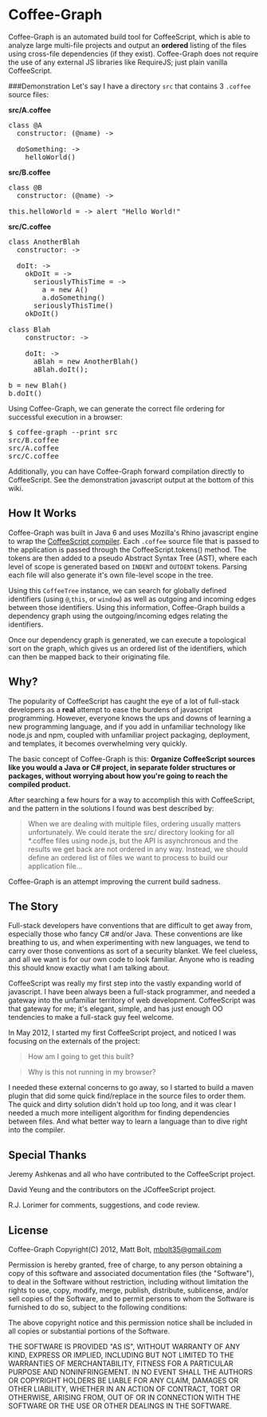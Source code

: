 # Coffee-Graph

Coffee-Graph is an automated build tool for CoffeeScript, which is able to analyze large multi-file projects and output an **ordered** listing of the files using cross-file dependencies (if they exist). Coffee-Graph does not require the use of any external JS libraries like RequireJS; just plain vanilla CoffeeScript.

###Demonstration
Let's say I have a directory `src` that contains 3 `.coffee` source files:

**src/A.coffee**
<pre>
class @A
  constructor: (@name) ->

  doSomething: -> 
    helloWorld()
</pre>

**src/B.coffee**
<pre>
class @B
  constructor: (@name) ->
      
this.helloWorld = -> alert "Hello World!"
</pre>

**src/C.coffee**
<pre>
class AnotherBlah
  constructor: ->

  doIt: ->
    okDoIt = ->
      seriouslyThisTime = ->
        a = new A()
        a.doSomething()
      seriouslyThisTime()
    okDoIt()

class Blah
    constructor: ->

    doIt: ->
      aBlah = new AnotherBlah()
      aBlah.doIt();

b = new Blah()
b.doIt()
</pre>

Using Coffee-Graph, we can generate the correct file ordering for successful execution in a browser:
<pre>
$ coffee-graph --print src
src/B.coffee
src/A.coffee
src/C.coffee
</pre>

Additionally, you can have Coffee-Graph forward compilation directly to CoffeeScript. See the demonstration javascript output at the bottom of this wiki.

## How It Works
Coffee-Graph was built in Java 6 and uses Mozilla's Rhino javascript engine to wrap the [CoffeeScript compiler](https://github.com/jashkenas/coffee-script/blob/master/extras/coffee-script.js). Each `.coffee` source file that is passed to the application is passed through the CoffeeScript.tokens() method. The tokens are then added to a pseudo Abstract Syntax Tree (AST), where each level of scope is generated based on `INDENT` and `OUTDENT` tokens. Parsing each file will also generate it's own file-level scope in the tree. 

Using this `CoffeeTree` instance, we can search for globally defined identifiers (using `@`,`this`, or `window`) as well as outgoing and incoming edges between those identifiers. Using this information, Coffee-Graph builds a dependency graph using the outgoing/incoming edges relating the identifiers. 

Once our dependency graph is generated, we can execute a topological sort on the graph, which gives us an ordered list of the identifiers, which can then be mapped back to their originating file. 

## Why?
The popularity of CoffeeScript has caught the eye of a lot of full-stack developers as a **real** attempt to ease the burdens of javascript programming. However, everyone knows the ups and downs of learning a new programming language, and if you add in unfamiliar technology like node.js and npm, coupled with unfamiliar project packaging, deployment, and templates, it becomes overwhelming very quickly. 

The basic concept of Coffee-Graph is this: **Organize CoffeeScript sources like you would a Java or C# project, in separate folder structures or packages, without worrying about how you're going to reach the compiled product.** 

After searching a few hours for a way to accomplish this with CoffeeScript, and the pattern in the solutions I found was best described by:
> When we are dealing with multiple files, ordering usually matters unfortunately. We could iterate the src/ directory looking for all *.coffee files using node.js, but the API is asynchronous and the results we get back are not ordered in any way. Instead, we should define an ordered list of files we want to process to build our application file...

Coffee-Graph is an attempt improving the current build sadness.

## The Story
Full-stack developers have conventions that are difficult to get away from, especially those who fancy C# and/or Java. These conventions are like breathing to us, and when experimenting with new languages, we tend to carry over those conventions as sort of a security blanket. We feel clueless, and all we want is for our own code to look familiar. Anyone who is reading this should know exactly what I am talking about.

CoffeeScript was really my first step into the vastly expanding world of javascript. I have been always been a full-stack programmer, and needed a gateway into the unfamiliar territory of web development. CoffeeScript was that gateway for me; it's elegant, simple, and has just enough OO tendencies to make a full-stack guy feel welcome. 

In May 2012, I started my first CoffeeScript project, and noticed I was focusing on the externals of the project: 
> How am I going to get this built?

> Why is this not running in my browser?

I needed these external concerns to go away, so I started to build a maven plugin that did some quick find/replace in the source files to order them. The quick and dirty solution didn't hold up too long, and it was clear I needed a much more intelligent algorithm for finding dependencies between files. And what better way to learn a language than to dive right into the compiler. 

## Special Thanks
Jeremy Ashkenas and all who have contributed to the CoffeeScript project.

David Yeung and the contributors on the JCoffeeScript project.

R.J. Lorimer for comments, suggestions, and code review.

## License
Coffee-Graph
Copyright(C) 2012, Matt Bolt, mbolt35@gmail.com

Permission is hereby granted, free of charge, to any person obtaining a copy of this software and associated documentation files (the "Software"), to deal in the Software without restriction, including without limitation the rights to use, copy, modify, merge, publish, distribute, sublicense, and/or sell copies of the Software, and to permit persons to whom the Software is furnished to do so, subject to the following conditions:

The above copyright notice and this permission notice shall be included in all copies or substantial portions of the Software.

THE SOFTWARE IS PROVIDED "AS IS", WITHOUT WARRANTY OF ANY KIND, EXPRESS OR IMPLIED, INCLUDING BUT NOT LIMITED TO THE WARRANTIES OF MERCHANTABILITY, FITNESS FOR A PARTICULAR PURPOSE AND NONINFRINGEMENT. IN NO EVENT SHALL THE AUTHORS OR COPYRIGHT HOLDERS BE LIABLE FOR ANY CLAIM, DAMAGES OR OTHER LIABILITY, WHETHER IN AN ACTION OF CONTRACT, TORT OR OTHERWISE, ARISING FROM, OUT OF OR IN CONNECTION WITH THE SOFTWARE OR THE USE OR OTHER DEALINGS IN THE SOFTWARE.